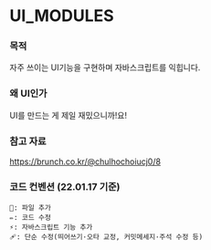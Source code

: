 ﻿# UI_MODULES

### 목적

자주 쓰이는 UI기능을 구현하며 자바스크립트를 익힙니다. 

### 왜 UI인가

UI를 만드는 게 제일 재밌으니까!요!

### 참고 자료 
https://brunch.co.kr/@chulhochoiucj0/8

### 코드 컨벤션 (22.01.17 기준)
```
📝: 파일 추가 
✏️: 코드 수정
⚡️: 자바스크립트 기능 추가
🩹: 단순 수정(띄어쓰기·오타 교정, 커밋메세지·주석 수정 등)
```


